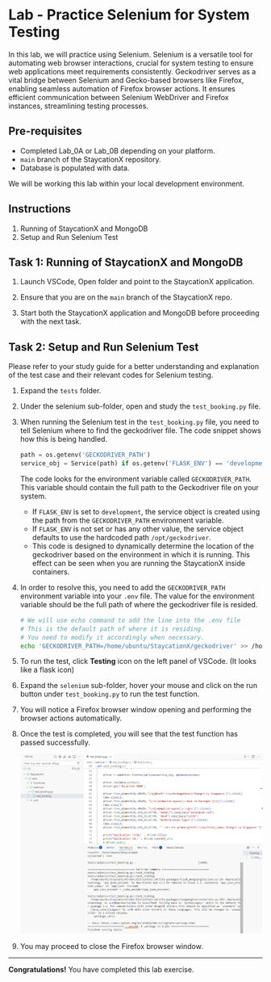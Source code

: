 # Lab - Practice Selenium for System Testing

In this lab, we will practice using Selenium. Selenium is a versatile tool for automating web browser interactions, crucial for system testing to ensure web applications meet requirements consistently. Geckodriver serves as a vital bridge between Selenium and Gecko-based browsers like Firefox, enabling seamless automation of Firefox browser actions. It ensures efficient communication between Selenium WebDriver and Firefox instances, streamlining testing processes.

## Pre-requisites
- Completed Lab_0A or Lab_0B depending on your platform.
- `main` branch of the StaycationX repository.
- Database is populated with data.

We will be working this lab within your local development environment.

## Instructions
1. Running of StaycationX and MongoDB
2. Setup and Run Selenium Test


## Task 1: Running of StaycationX and MongoDB

1. Launch VSCode, Open folder and point to the StaycationX application.

2. Ensure that you are on the `main` branch of the StaycationX repo.

2. Start both the StaycationX application and MongoDB before proceeding with the next task.

## Task 2: Setup and Run Selenium Test

Please refer to your study guide for a better understanding and explanation of the test case and their relevant codes for Selenium testing.

1. Expand the `tests` folder.

2. Under the selenium sub-folder, open and study the `test_booking.py` file.

3. When running the Selenium test in the `test_booking.py` file, you need to tell Selenium where to find the geckodriver file. The code snippet shows how this is being handled. 

   ```python
   path = os.getenv('GECKODRIVER_PATH')
   service_obj = Service(path) if os.getenv('FLASK_ENV') == 'development' else Service("/opt/geckodriver")
   ```

   The code looks for the environment variable called `GECKODRIVER_PATH`. This variable should contain the full path to the Geckodriver file on your system.

   *  If `FLASK_ENV` is set to `development`, the service object is created using the path from the `GECKODRIVER_PATH` environment variable.
   *  If `FLASK_ENV` is not set or has any other value, the service object defaults to use the hardcoded path `/opt/geckodriver`. 
   * This code is designed to dynamically determine the location of the geckodriver based on the environment in which it is running. This effect can be seen when you are running the StaycationX inside containers.

4. In order to resolve this, you need to add the `GECKODRIVER_PATH` environment variable into your `.env` file. The value for the environment variable should be the full path of where the geckodriver file is resided.

   ```bash
   # We will use echo command to add the line into the .env file
   # This is the default path of where it is residing. 
   # You need to modify it accordingly when necessary.
   echo 'GECKODRIVER_PATH=/home/ubuntu/StaycationX/geckodriver' >> /home/ubuntu/StaycationX/.env
   ```

5. To run the test, click **Testing** icon on the left panel of VSCode. (It looks like a flask icon)

6. Expand the `selenium` sub-folder, hover your mouse and click on the run button under `test_booking.py` to run the test function.

7. You will notice a Firefox browser window opening and performing the browser actions automatically.

8. Once the test is completed, you will see that the test function has passed successfully.

   ![](images/lab3B/selenium_run_result.png)

9. You may proceed to close the Firefox browser window.

---

**Congratulations!** You have completed this lab exercise.